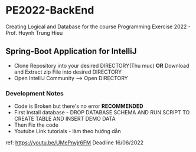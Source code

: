 # PE2022-BackEnd
Creating Logical and Database for the course Programming Exercise 2022 - Prof. Huynh Trung Hieu

## Spring-Boot Application for IntelliJ
- Clone Repository into your desired DIRECTORY(Thu muc) **OR** Download and Extract zip File into desired DIRECTORY
- Open IntelliJ Community --> Open DIRECTORY

### Development Notes
- Code is Broken but there's no error
**RECOMMENDED**
- First Install database - DROP DATABASE SCHEMA AND RUN SCRIPT TO CREATE TABLE AND INSERT DEMO DATA
- Then Fix the code
- Youtube Link tutorials - làm theo hướng dẫn 

ref: https://youtu.be/UMePnyjr6FM
Deadline 16/06/2022
